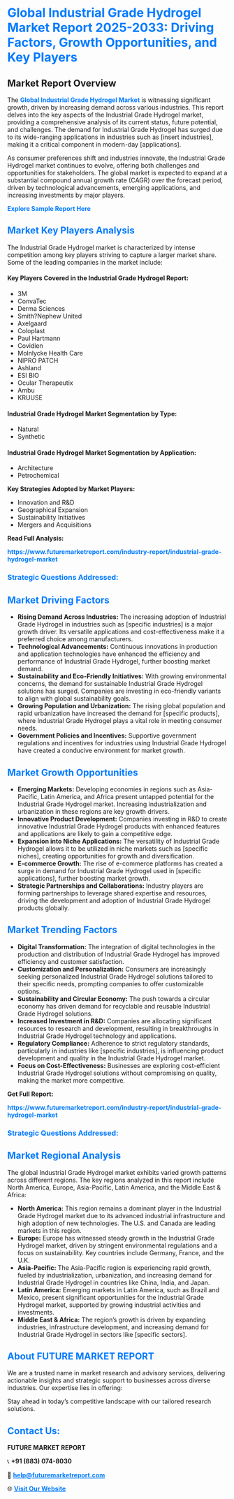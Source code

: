 <h1 style="color: #007BFF;">Global Industrial Grade Hydrogel Market Report 2025-2033: Driving Factors, Growth Opportunities, and Key Players</h1>

<section id="overview">
<h2>Market Report Overview</h2>
<p>The <a href="https://www.futuremarketreport.com/industry-report/industrial-grade-hydrogel-market" style="color: #007BFF; text-decoration: none;"><strong>Global Industrial Grade Hydrogel Market</strong></a> is witnessing significant growth, driven by increasing demand across various industries. This report delves into the key aspects of the Industrial Grade Hydrogel market, providing a comprehensive analysis of its current status, future potential, and challenges. The demand for Industrial Grade Hydrogel has surged due to its wide-ranging applications in industries such as [insert industries], making it a critical component in modern-day [applications].</p>
<p>As consumer preferences shift and industries innovate, the Industrial Grade Hydrogel market continues to evolve, offering both challenges and opportunities for stakeholders. The global market is expected to expand at a substantial compound annual growth rate (CAGR) over the forecast period, driven by technological advancements, emerging applications, and increasing investments by major players.</p>
</section>

<section id="overview">
<p><a href="https://www.futuremarketreport.com/request-sample/reportId=104209" style="color: #007BFF; text-decoration: none;"><strong>Explore Sample Report Here</strong></a></p>
</section>

<section id="key-players">
<h2 style="color: #007BFF;">Market Key Players Analysis</h2>
<p>The Industrial Grade Hydrogel market is characterized by intense competition among key players striving to capture a larger market share. Some of the leading companies in the market include:</p>
<h4>Key Players Covered in the Industrial Grade Hydrogel Report:</h4>
<ul><li>3M</li><li>ConvaTec</li><li>Derma Sciences</li><li>Smith?Nephew United</li><li>Axelgaard</li><li>Coloplast</li><li>Paul Hartmann</li><li>Covidien</li><li>Molnlycke Health Care</li><li>NIPRO PATCH</li><li>Ashland</li><li>ESI BIO</li><li>Ocular Therapeutix</li><li>Ambu</li><li>KRUUSE</li></ul>
<h4>Industrial Grade Hydrogel Market Segmentation by Type:</h4>
<ul><li>Natural</li><li>Synthetic</li></ul>

<h4>Industrial Grade Hydrogel Market Segmentation by Application:</h4>
<ul><li>Architecture</li><li>Petrochemical</li></ul>
<p><strong>Key Strategies Adopted by Market Players:</strong></p>
<ul>
<li>Innovation and R&D</li>
<li>Geographical Expansion</li>
<li>Sustainability Initiatives</li>
<li>Mergers and Acquisitions</li>
</ul>
</section>

<section>
<p><strong>Read Full Analysis: </strong></p><a href="https://www.futuremarketreport.com/industry-report/industrial-grade-hydrogel-market" style="color: #007BFF; text-decoration: none;"><strong>https://www.futuremarketreport.com/industry-report/industrial-grade-hydrogel-market</strong></a>
<h3 style="color: #007BFF;">Strategic Questions Addressed:</h3>
</section>

<section id="driving-factors">
<h2 style="color: #007BFF;">Market Driving Factors</h2>
<ul>
<li><strong>Rising Demand Across Industries:</strong> The increasing adoption of Industrial Grade Hydrogel in industries such as [specific industries] is a major growth driver. Its versatile applications and cost-effectiveness make it a preferred choice among manufacturers.</li>
<li><strong>Technological Advancements:</strong> Continuous innovations in production and application technologies have enhanced the efficiency and performance of Industrial Grade Hydrogel, further boosting market demand.</li>
<li><strong>Sustainability and Eco-Friendly Initiatives:</strong> With growing environmental concerns, the demand for sustainable Industrial Grade Hydrogel solutions has surged. Companies are investing in eco-friendly variants to align with global sustainability goals.</li>
<li><strong>Growing Population and Urbanization:</strong> The rising global population and rapid urbanization have increased the demand for [specific products], where Industrial Grade Hydrogel plays a vital role in meeting consumer needs.</li>
<li><strong>Government Policies and Incentives:</strong> Supportive government regulations and incentives for industries using Industrial Grade Hydrogel have created a conducive environment for market growth.</li>
</ul>
</section>

<section id="growth-opportunities">
<h2 style="color: #007BFF;">Market Growth Opportunities</h2>
<ul>
<li><strong>Emerging Markets:</strong> Developing economies in regions such as Asia-Pacific, Latin America, and Africa present untapped potential for the Industrial Grade Hydrogel market. Increasing industrialization and urbanization in these regions are key growth drivers.</li>
<li><strong>Innovative Product Development:</strong> Companies investing in R&D to create innovative Industrial Grade Hydrogel products with enhanced features and applications are likely to gain a competitive edge.</li>
<li><strong>Expansion into Niche Applications:</strong> The versatility of Industrial Grade Hydrogel allows it to be utilized in niche markets such as [specific niches], creating opportunities for growth and diversification.</li>
<li><strong>E-commerce Growth:</strong> The rise of e-commerce platforms has created a surge in demand for Industrial Grade Hydrogel used in [specific applications], further boosting market growth.</li>
<li><strong>Strategic Partnerships and Collaborations:</strong> Industry players are forming partnerships to leverage shared expertise and resources, driving the development and adoption of Industrial Grade Hydrogel products globally.</li>
</ul>
</section>

<section id="trending-factors">
<h2 style="color: #007BFF;">Market Trending Factors</h2>
<ul>
<li><strong>Digital Transformation:</strong> The integration of digital technologies in the production and distribution of Industrial Grade Hydrogel has improved efficiency and customer satisfaction.</li>
<li><strong>Customization and Personalization:</strong> Consumers are increasingly seeking personalized Industrial Grade Hydrogel solutions tailored to their specific needs, prompting companies to offer customizable options.</li>
<li><strong>Sustainability and Circular Economy:</strong> The push towards a circular economy has driven demand for recyclable and reusable Industrial Grade Hydrogel solutions.</li>
<li><strong>Increased Investment in R&D:</strong> Companies are allocating significant resources to research and development, resulting in breakthroughs in Industrial Grade Hydrogel technology and applications.</li>
<li><strong>Regulatory Compliance:</strong> Adherence to strict regulatory standards, particularly in industries like [specific industries], is influencing product development and quality in the Industrial Grade Hydrogel market.</li>
<li><strong>Focus on Cost-Effectiveness:</strong> Businesses are exploring cost-efficient Industrial Grade Hydrogel solutions without compromising on quality, making the market more competitive.</li>
</ul>
</section>

<section>
<p><strong>Get Full Report: </strong></p><a href="https://www.futuremarketreport.com/industry-report/industrial-grade-hydrogel-market" style="color: #007BFF; text-decoration: none;"><strong>https://www.futuremarketreport.com/industry-report/industrial-grade-hydrogel-market</strong></a>
<h3 style="color: #007BFF;">Strategic Questions Addressed:</h3>
</section>


<section id="regional-analysis">
<h2 style="color: #007BFF;">Market Regional Analysis</h2>
<p>The global Industrial Grade Hydrogel market exhibits varied growth patterns across different regions. The key regions analyzed in this report include North America, Europe, Asia-Pacific, Latin America, and the Middle East & Africa:</p>
<ul>
<li><strong>North America:</strong> This region remains a dominant player in the Industrial Grade Hydrogel market due to its advanced industrial infrastructure and high adoption of new technologies. The U.S. and Canada are leading markets in this region.</li>
<li><strong>Europe:</strong> Europe has witnessed steady growth in the Industrial Grade Hydrogel market, driven by stringent environmental regulations and a focus on sustainability. Key countries include Germany, France, and the U.K.</li>
<li><strong>Asia-Pacific:</strong> The Asia-Pacific region is experiencing rapid growth, fueled by industrialization, urbanization, and increasing demand for Industrial Grade Hydrogel in countries like China, India, and Japan.</li>
<li><strong>Latin America:</strong> Emerging markets in Latin America, such as Brazil and Mexico, present significant opportunities for the Industrial Grade Hydrogel market, supported by growing industrial activities and investments.</li>
<li><strong>Middle East & Africa:</strong> The region’s growth is driven by expanding industries, infrastructure development, and increasing demand for Industrial Grade Hydrogel in sectors like [specific sectors].</li>
</ul>
</section>

<footer>
<h2 style="color: #007BFF;">About FUTURE MARKET REPORT</h2>
<p>We are a trusted name in market research and advisory services, delivering actionable insights and strategic support to businesses across diverse industries. Our expertise lies in offering:</p>

<p>Stay ahead in today’s competitive landscape with our tailored research solutions.</p>

<h2 style="color: #007BFF;">Contact Us:</h2>
<p><strong>FUTURE MARKET REPORT</strong></p>
<p>📞 <strong>+91 (883) 074-8030</strong></p>
<p>📧 <strong><a href="mailto:help@futuremarketreport.com" style="color: #007BFF;">help@futuremarketreport.com</a></strong></p>
<p>🌐 <strong><a href="https://www.futuremarketreport.com/" style="color: #007BFF;">Visit Our Website</a></strong></p>
</footer>